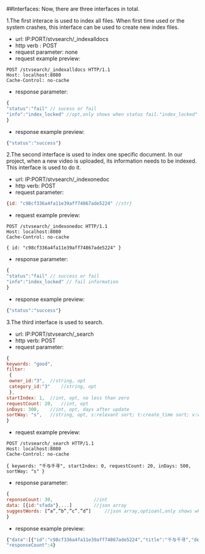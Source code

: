 ##Interfaces: Now, there are three interfaces in total.

1.The first interace is used to index all files. When first time used or the system crashes, this interface can be used to create new index files.
  - url: 	IP:PORT/stvsearch/_indexalldocs
  - http verb :	POST
  - request parameter: 	none
  - request example preview:
```http
POST /stvsearch/_indexalldocs HTTP/1.1
Host: localhost:8080
Cache-Control: no-cache
```
  - response parameter: 
```js
{
"status":"fail" // sucess or fail
"info":"index_locked" //opt,only shows when status fail."index_locked" means there is another index writer writing the index.
}
```
  - response example preview:
```js
{"status":"success"}
```

2.The second interface is used to index one specific document. In our project, when a new video is uploaded, its information needs to be indexed. This interface is used to do it.
  - url: IP:PORT/stvsearch/_indexonedoc
  - http verb: POST
  - request parameter: 
```js
{id: "c98cf336a4fa11e39aff74867ade5224" //str}
```
  - request example preview:
```http
POST /stvsearch/_indexonedoc HTTP/1.1
Host: localhost:8080
Cache-Control: no-cache

{ id: "c98cf336a4fa11e39aff74867ade5224" }
```
  - response parameter: 
```js
{
"status":"fail" // success or fail
"info":"index_locked" // fail information
}
```
  - response example preview:
```js
{"status":"success"}
```

3.The third interface is used to search.
  - url:	IP:PORT/stvsearch/_search
  - http verb: 	POST
  - request parameter:
```js
{
keywords: "good",
filter:
 {
 owner_id:"3",	//string, opt
 category_id:"3"	//string, opt
 },
startIndex: 1, 	//int, opt, no less than zero
requestCount: 20,	//int, opt
inDays: 300, 	//int, opt, days after update
sortWay: "s", 	//string, opt, s:relevant sort; t:create_time sort; v:watch_count sort;
}
```
  - request example preview:
```http
POST /stvsearch/_search HTTP/1.1
Host: localhost:8080
Cache-Control: no-cache

{ keywords: "千与千寻", startIndex: 0, requestCount: 20, inDays: 500, sortWay: "s" }
```
  - response parameter:
```js
{
reponseCount: 30,				//int
data: [{id:"sfada"},...]		//json array
suggestWords: [“a”,”b”,”c”,”d”] 	//json array,optioanl,only shows when responseCount < 3
}
```
  - response example preview:
```js
{"data":[{"id":"c98cf336a4fa11e39aff74867ade5224","title":"千与千寻","description":"a good movie"},{"id":"366f0bacb62f11e38b1e74867ade5224","title":"千与千寻4","description":"enjoy this movie"},{"id":"c64eb82cb62e11e39b8974867ade5224","title":"千与千寻2","description":"enjoy this movie"},{"id":"f0cf62a4b62e11e38b1e74867ade5224","title":"千与千寻3","description":"enjoy this movie"}],
"responseCount":4}
```
